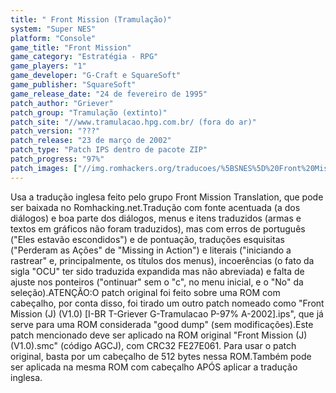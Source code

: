 ```yaml
---
title: " Front Mission (Tramulação)"
system: "Super NES"
platform: "Console"
game_title: "Front Mission"
game_category: "Estratégia - RPG"
game_players: "1"
game_developer: "G-Craft e SquareSoft"
game_publisher: "SquareSoft"
game_release_date: "24 de fevereiro de 1995"
patch_author: "Griever"
patch_group: "Tramulação (extinto)"
patch_site: "//www.tramulacao.hpg.com.br/ (fora do ar)"
patch_version: "???"
patch_release: "23 de março de 2002"
patch_type: "Patch IPS dentro de pacote ZIP"
patch_progress: "97%"
patch_images: ["//img.romhackers.org/traducoes/%5BSNES%5D%20Front%20Mission%20-%20Tramulacao%20-%201.png","//img.romhackers.org/traducoes/%5BSNES%5D%20Front%20Mission%20-%20Tramulacao%20-%202.png","//img.romhackers.org/traducoes/%5BSNES%5D%20Front%20Mission%20-%20Tramulacao%20-%203.png"]
---
```

Usa a tradução inglesa feito pelo grupo Front Mission Translation, que pode ser baixada no Romhacking.net.Tradução com fonte acentuada (a dos diálogos) e boa parte dos diálogos, menus e itens traduzidos (armas e textos em gráficos não foram traduzidos), mas com erros de português ("Eles estavão escondidos") e de pontuação, traduções esquisitas ("Perderam as Ações" de "Missing in Action") e literais ("iniciando a rastrear" e, principalmente, os títulos dos menus), incoerências (o fato da sigla "OCU" ter sido traduzida expandida mas não abreviada) e falta de ajuste nos ponteiros ("ontinuar" sem o "c", no menu inicial, e o "No" da seleção).ATENÇÃO:O patch original foi feito sobre uma ROM com cabeçalho, por conta disso, foi tirado um outro patch nomeado como "Front Mission (J) (V1.0) [I-BR T-Griever G-Tramulacao P-97% A-2002].ips", que já serve para uma ROM considerada "good dump" (sem modificações).Este patch mencionado deve ser aplicado na ROM original "Front Mission (J) (V1.0).smc" (código AGCJ), com CRC32 FE27E061. Para usar o patch original, basta por um cabeçalho de 512 bytes nessa ROM.Também pode ser aplicada na mesma ROM com cabeçalho APÓS aplicar a tradução inglesa.